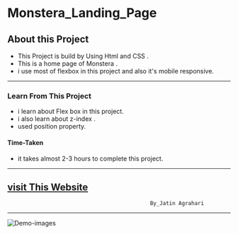 
# Monstera_Landing_Page


## About this Project
- This Project is build by Using Html and CSS .                
- This is a home page of Monstera .
- i use most of flexbox in this project and also it's  mobile responsive.  

---

### Learn From This Project
- i learn about Flex box in this project.
- i  also learn about z-index .
- used position property.

#### Time-Taken
- it takes almost 2-3 hours to complete this project.
---
[visit This Website](https://monstera-landing.netlify.app/)
---

                                                 By_Jatin Agrahari

---

![Demo-images](https://github.com/jatin2311/monsterra-landing-page/blob/main/Demo/ss-01.png)

